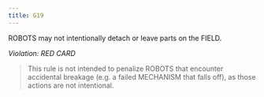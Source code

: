 ```yaml
---
title: G19
---
```

ROBOTS may not intentionally detach or leave parts on the FIELD.

_Violation: RED CARD_

> This rule is not intended to penalize ROBOTS that encounter accidental breakage (e.g. a failed MECHANISM that falls off), as those actions are not intentional.
